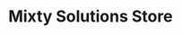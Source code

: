 ---
layout: gear
permalink: /store/
title: Mixty Solutions Store
description: "Mixty Solutions Store"

header_title: Mixty Solutions Store
onpage_description: To order, contact Mixty on <a class="text-pink-400 inline" href="https://bsky.app/profile/mixty.pet" target="_blank">BlueSky</a>, <a class="text-pink-400 inline" href="https://www.instagram.com/mixtythepuppycat/" target="_blank">Instagram</a>, or Discord. <br>Shipping is $10 USD for domestic orders. International varies ($25+), contact for quote.</br> <br>Please note, since most of these are 3d printed, there might be slight variations between the photographed items and the ones you receive.</br>

looks:
    - Name: Fidget Clicker Key
      Image_URL: /assets/images/clicker.JPEG
      Parts:
        - Name: Do you like the sound and feeling of typing on a clicky keyboard but wish you could take that ability anywhere? Well now you can! The paw is there to help remind you to not accidentally train a puppygirl with it.

        - Type: Price
          Name: $15 USD

        - Type: Colors
          Name: Purple, Black, or Two Tone. Ask about availability of other colors.

        - Type: Material
          Name: 3d printed PLA case and key cap, mechanical keyboard clicky switch (others available upon request), and metal keychain clasps

    - Name: HexCorp Asset Tag
      Image_URL: /assets/images/hexcorptag.JPEG
      Parts:
        - Name: Custom HexCorp Asset Tag to help you quickly and conveniently identify your drone. Each one can be personalized with the drone's serial number.

        - Type: Price
          Name: $10 USD

        - Type: Color
          Name: Black base with purple symbol and lettering

        - Type: Material
          Name: 3d printed PLA

        - Type: Size
          Name: 35mm x 35mm x 3mm (sans keychain)

    - Name: HexCorp Mechanical Key Cap
      Image_URL: /assets/images/keycap.JPEG
      Parts:
        - Name: Put this on your RGB human interface device and they'll never know you're a member of the hive.

        - Type: Price
          Name: $8 USD ($3 discount if purchased with other products)
        
        - Type: Color
          Name: Translucent base with a purple top

        - Type: Material
          Name: 3d printed PLA

        - Type: Size
          Name: 18mm x 18mm x 10mm

        - Type: Note
          Name: It might take a bit of additional force to pop this on a switch. They have been tested on box type switches beforehand.

    - Name: HexCorp Earrings
      Image_URL: /assets/images/IMG_0442.JPEG
      Parts:
        - Name: Drone out in style with these HexCorp logo cutout dangle earrings. They can even be worn when you're in human mode!

        - Type: Price
          Name: $15 USD

        - Type: Material
          Name: 3d printed PLA with sterling silver plated earring hooks

        - Type: Size
          Name: 32mm x 35mm (sans hook)

    - Name: Ritual Earrings
      Image_URL: /assets/images/band.JPEG
      Parts:
        - Name: You know that band your partner is super into but you're not sure who they are? Get them something to rock out in during one of their rituals!

        - Type: Price
          Name: $15 USD

        - Type: Colors
          Name: Available in red, black, white, or tricolor. Tricolor, as seen in the top right earring, is black on one side, red on the other, with a white strip in the middle.

        - Type: Material
          Name: 3d printed PLA with sterling silver plated earring hooks

        - Type: Size
          Name: 37mm x 31mm (sans hook)

    - Name: Mixty Sticker
      Image_URL: /assets/images/mixtysticker.JPEG
      Parts:
        - Name: Does your water bottle severely lack stickers? Go ahead and fix that with a Mixty the Puppycat smug emoji sticker!

        - Type: Price
          Name: $4 USD

        - Type: Material
          Name: Matte finish sticker

        - Type: Size
          Name: 58mm x 58mm
---